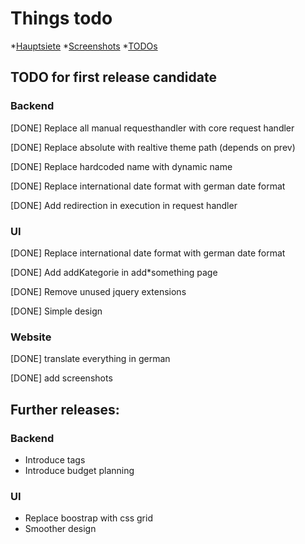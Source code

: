 # Things todo

*[Hauptsiete](index.md)
*[Screenshots](screenshots.md)
*[TODOs](todo.md)

## TODO for first release candidate

### Backend

[DONE] Replace all manual requesthandler with core request handler

[DONE] Replace absolute with realtive theme path (depends on prev)

[DONE] Replace hardcoded name with dynamic name

[DONE] Replace international date format with german date format

[DONE] Add redirection in execution in request handler

### UI

[DONE] Replace international date format with german date format

[DONE] Add addKategorie in add*something page

[DONE] Remove unused jquery extensions

[DONE] Simple design

### Website

[DONE] translate everything in german

[DONE] add screenshots

## Further releases:

### Backend

* Introduce tags
* Introduce budget planning


### UI

* Replace boostrap with css grid
* Smoother design
